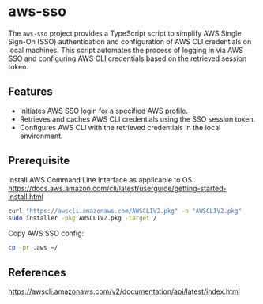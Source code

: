 # aws-sso

The `aws-sso` project provides a TypeScript script to simplify AWS Single
Sign-On (SSO) authentication and configuration of AWS CLI credentials on local
machines. This script automates the process of logging in via AWS SSO and
configuring AWS CLI credentials based on the retrieved session token.

## Features

- Initiates AWS SSO login for a specified AWS profile.
- Retrieves and caches AWS CLI credentials using the SSO session token.
- Configures AWS CLI with the retrieved credentials in the local environment.

## Prerequisite

Install AWS Command Line Interface as applicable to OS.
https://docs.aws.amazon.com/cli/latest/userguide/getting-started-install.html

```bash
curl "https://awscli.amazonaws.com/AWSCLIV2.pkg" -o "AWSCLIV2.pkg"
sudo installer -pkg AWSCLIV2.pkg -target /
```

Copy AWS SSO config:

```bash
cp -pr .aws ~/
```

## References

https://awscli.amazonaws.com/v2/documentation/api/latest/index.html
